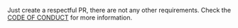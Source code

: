 Just create a respectful PR, there are not any other requirements. Check the [CODE OF CONDUCT](./CODE_OF_CONDUCT.md) for more information.

